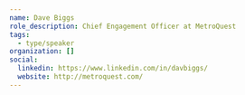 ```yaml
---
name: Dave Biggs
role_description: Chief Engagement Officer at MetroQuest
tags:
  - type/speaker
organization: []
social:
  linkedin: https://www.linkedin.com/in/davbiggs/
  website: http://metroquest.com/
---
```


